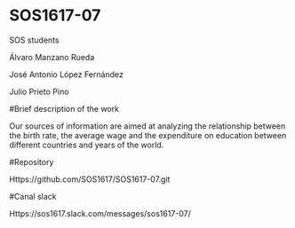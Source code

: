# SOS1617-07


SOS students

Álvaro Manzano Rueda

José Antonio López Fernández

Julio Prieto Pino

#Brief description of the work

Our sources of information are aimed at analyzing the relationship between the birth rate, the average wage and the expenditure on education between different countries and years of the world.

#Repository

Https://github.com/SOS1617/SOS1617-07.git

#Canal slack

Https://sos1617.slack.com/messages/sos1617-07/
